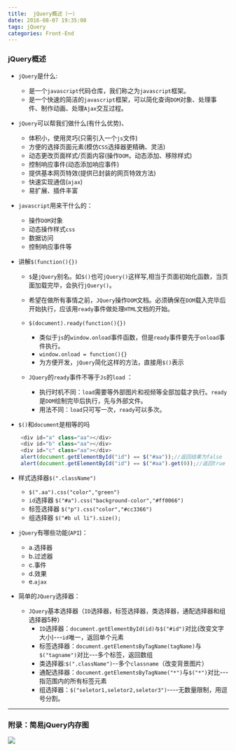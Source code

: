 ```yaml
---
title:  jQuery概述（一）
date: 2016-08-07 19:35:08
tags: jQuery
categories: Front-End
---
```



### jQuery概述

- `jQuery`是什么:
	- 是一个`javascript`代码仓库，我们称之为`javascript`框架。
	- 是一个快速的简洁的`javascript`框架，可以简化查询`DOM`对象、处理事件、制作动画、处理`Ajax`交互过程。
- `jQuery`可以帮我们做什么(有什么优势)、
	- 体积小，使用灵巧(只需引入一个`js`文件)
	- 方便的选择页面元素(模仿`CSS`选择器更精确、灵活)
	- 动态更改页面样式/页面内容(操作`DOM`，动态添加、移除样式)
	- 控制响应事件(动态添加响应事件)
	- 提供基本网页特效(提供已封装的网页特效方法)
	- 快速实现通信(`ajax`)
	- 易扩展、插件丰富

- `javascript`用来干什么的：
	- 操作`DOM`对象
	- 动态操作样式`css`
	- 数据访问
	- 控制响应事件等
  
- 讲解`$(function(){})`
	- `$`是`jQuery`别名。如`$()`也可`jQuery()`这样写,相当于页面初始化函数，当页面加载完毕，会执行`jQuery()`。
	- 希望在做所有事情之前，`JQuery`操作`DOM`文档。必须确保在`DOM`载入完毕后开始执行，应该用`ready`事件做处理`HTML`文档的开始。
	- `$(document).ready(function(){})`
        - 类似于`js`的`window.onload`事件函数，但是`ready`事件要先于`onload`事件执行。
        - `window.onload = function(){}`
        - 为方便开发，`jQuery`简化这样的方法，直接用`$()`表示

	- `JQuery`的`ready`事件不等于`Js`的`load` ：
		- 执行时机不同：`load`需要等外部图片和视频等全部加载才执行。`ready`是`DOM`绘制完毕后执行，先与外部文件。
		- 用法不同：`load`只可写一次，`ready`可以多次。

- `$()`和`document`是相等的吗

```javascript
	<div id="a" class="aa"></div>
	<div id="b" class="aa"></div>
	<div id="c" class="aa"></div>
	alert(document.getElementById("id") == $("#aa"));//返回结果为false
	alert(document.getElementById("id") == $("#aa").get(0));//返回true
```

	
- 样式选择器`$(".className")`
  - `$(".aa").css("color","green")`
  - `id`选择器 `$("#a").css("background-color","#ff0066")`
  - 标签选择器 `$("p").css("color","#cc3366")`
  - 组选择器 `$("#b ul li").size();`

- `jQuery`有哪些功能(`API`)：
	- a.选择器 
	- b.过滤器 
	- c.事件 
	- d.效果 
	- e.`ajax`

- 简单的`JQuery`选择器：
	- `JQuery`基本选择器（`ID`选择器，标签选择器，类选择器，通配选择器和组选择器5种）
       - `ID`选择器：`document.getElementById(id)与$("#id")`对比(改变文字大小)---`id`唯一，返回单个元素
	   - 标签选择器：`document.getElementsByTagName(tagName)`与`$("tagname")`对比---多个标签，返回数组
	   - 类选择器:`$(".className")`--多个`classname`（改变背景图片）
	   - 通配选择器：`document.getElementsByTagName("*")`与`$("*")`对比---指范围内的所有标签元素
	   - 组选择器：`$("seletor1,seletor2,seletor3")`----无数量限制，用逗号分割。
---

### 附录：简易jQuery内存图

![](https://raw.githubusercontent.com/poetries/TZ-Front-End-Note/master/jQuery-star/images/1.png)
